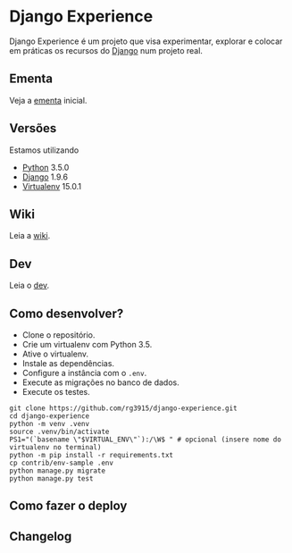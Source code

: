 # Django Experience

Django Experience é um projeto que visa experimentar, explorar e colocar em práticas os recursos do [Django][0] num projeto real.

## Ementa

Veja a [ementa][1] inicial.

## Versões

Estamos utilizando

* [Python][2] 3.5.0
* [Django][0] 1.9.6
* [Virtualenv][3] 15.0.1

## Wiki

Leia a [wiki][4].

## Dev

Leia o [dev][5].

## Como desenvolver?

* Clone o repositório.
* Crie um virtualenv com Python 3.5.
* Ative o virtualenv.
* Instale as dependências.
* Configure a instância com o `.env`.
* Execute as migrações no banco de dados.
* Execute os testes.

```console
git clone https://github.com/rg3915/django-experience.git
cd django-experience
python -m venv .venv
source .venv/bin/activate
PS1="(`basename \"$VIRTUAL_ENV\"`):/\W$ " # opcional (insere nome do virtualenv no terminal)
python -m pip install -r requirements.txt
cp contrib/env-sample .env
python manage.py migrate
python manage.py test
```

## Como fazer o deploy

## Changelog

[0]: https://www.djangoproject.com/
[1]: https://github.com/rg3915/django-experience/blob/master/ementa.md
[2]: https://www.python.org/
[3]: https://virtualenv.readthedocs.org
[4]: wiki
[5]: dev